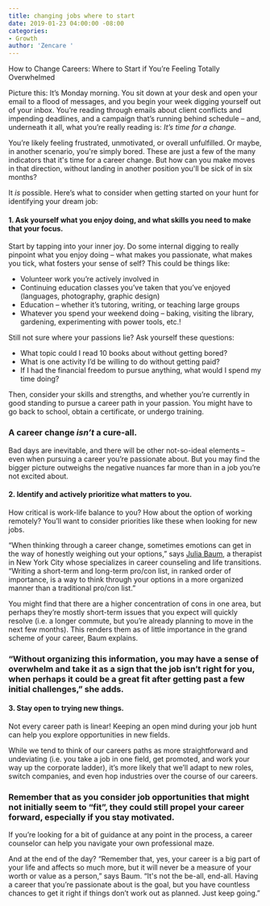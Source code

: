 ```yaml
---
title: changing jobs where to start
date: 2019-01-23 04:00:00 -08:00
categories:
- Growth
author: 'Zencare '
---
```


How to Change Careers: Where to Start if You’re Feeling Totally Overwhelmed

Picture this: It’s Monday morning. You sit down at your desk and open your email to a flood of messages, and you begin your week digging yourself out of your inbox. You’re reading through emails about client conflicts and impending deadlines, and a campaign that’s running behind schedule – and, underneath it all, what you’re really reading is: _It’s time for a change._

You’re likely feeling frustrated, unmotivated, or overall unfulfilled. Or maybe, in another scenario, you're simply bored. These are just a few of the many indicators that it's time for a career change. But how can you make moves in that direction, without landing in another position you'll be sick of in six months? 

It _is_ possible. Here’s what to consider when getting started on your hunt for identifying your dream job:

#### 1. Ask yourself what you enjoy doing, and what skills you need to make that your focus.

Start by tapping into your inner joy. Do some internal digging to really pinpoint what you enjoy doing – what makes you passionate, what makes you tick, what fosters your sense of self? This could be things like: 

- Volunteer work you’re actively involved in 
- Continuing education classes you’ve taken that you’ve enjoyed (languages, photography, graphic design) 
- Education – whether it’s tutoring, writing, or teaching large groups 
- Whatever you spend your weekend doing – baking, visiting the library, gardening, experimenting with power tools, etc.! 

Still not sure where your passions lie? Ask yourself these questions:

- What topic could I read 10 books about without getting bored? 
- What is one activity I’d be willing to do without getting paid? 
- If I had the financial freedom to pursue anything, what would I spend my time doing?  

Then, consider your skills and strengths, and whether you’re currently in good standing to pursue a career path in your passion. You might have to go back to school, obtain a certificate, or undergo training. 

### A career change _isn’t_ a cure-all. 

Bad days are inevitable, and there will be other not-so-ideal elements – even when pursuing a career you’re passionate about. But you may find the bigger picture outweighs the negative nuances far more than in a job you’re not excited about. 

#### 2. Identify and actively prioritize what matters to you.
  
How critical is work-life balance to you? How about the option of working remotely? You’ll want to consider priorities like these when looking for new jobs.

“When thinking through a career change, sometimes emotions can get in the way of honestly weighing out your options,” says [Julia Baum](https://www.zencare.co/julia-baum), a therapist in New York City whose specializes in career counseling and life transitions. “Writing a short-term and long-term pro/con list, in ranked order of importance, is a way to think through your options in a more organized manner than a traditional pro/con list.”

You might find that there are a higher concentration of cons in one area, but perhaps they’re mostly short-term issues that you expect will quickly resolve (i.e. a longer commute, but you’re already planning to move in the next few months). This renders them as of little importance in the grand scheme of your career, Baum explains.


### “Without organizing this information, you may have a sense of overwhelm and take it as a sign that the job isn’t right for you, when perhaps it could be a great fit after getting past a few initial challenges,” she adds.

#### 3. Stay open to trying new things. 

Not every career path is linear! Keeping an open mind during your job hunt can help you explore opportunities in new fields. 

While we tend to think of our careers paths as more straightforward and undeviating (i.e. you take a job in one field, get promoted, and work your way up the corporate ladder), it’s more likely that we’ll adapt to new roles, switch companies, and even hop industries over the course of our careers. 

### Remember that as you consider job opportunities that might not initially seem to “fit”, they could still propel your career forward, especially if you stay motivated. 

If you’re looking for a bit of guidance at any point in the process, a career counselor can help you navigate your own professional maze. 

And at the end of the day? “Remember that, yes, your career is a big part of your life and affects so much more, but it will never be a measure of your worth or value as a person,” says Baum. “It's not the be-all, end-all. Having a career that you’re passionate about is the goal, but you have countless chances to get it right if things don’t work out as planned. Just keep going.”
